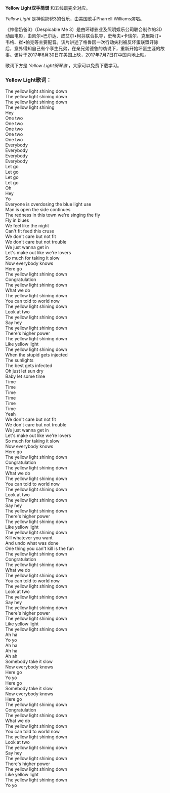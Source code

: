 

**Yellow Light双手简谱** 和五线谱完全对应。

_Yellow Light_ 是神偷奶爸3的音乐，由美国歌手Pharrell Williams演唱。

《神偷奶爸3》（Despicable Me
3）是由环球影业及照明娱乐公司联合制作的3D动画电影，由凯尔•巴尔达、皮艾尔•柯芬联合执导，史蒂夫•卡瑞尔、克里斯汀•韦格、崔•帕克等主要配音。该片讲述了格鲁因一次行动失利被反坏蛋联盟开除后，意外得知自己有个孪生兄弟，在亲兄弟德鲁的劝说下，重新开始坏蛋生涯的故事。该片于2017年6月30日在美国上映，2017年7月7日在中国内地上映。

歌词下方是 _Yellow Light钢琴谱_ ，大家可以免费下载学习。

### Yellow Light歌词：

The yellow light shining down  
The yellow light shining down  
The yellow light shining down  
The yellow light shining  
Hey  
One two  
One two  
One two  
One two  
One two  
Everybody  
Everybody  
Everybody  
Everybody  
Let go  
Let go  
Let go  
Let go  
Oh  
Hey  
Yo  
Everyone is overdosing the blue light use  
Man is open the side continues  
The redness in this town we're singing the fly  
Fly in blues  
We feel like the night  
Can't fit feed this cruse  
We don't care but not fit  
We don't care but not trouble  
We just wanna get in  
Let's make out like we're lovers  
So much for taking it slow  
Now everybody knows  
Here go  
The yellow light shining down  
Congratulation  
The yellow light shining down  
What we do  
The yellow light shining down  
You can told to world now  
The yellow light shining down  
Look at two  
The yellow light shining down  
Say hey  
The yellow light shining down  
There's higher power  
The yellow light shining down  
Like yellow light  
The yellow light shining down  
When the stupid gets injected  
The sunlights  
The best gets infected  
Oh just let sun dry  
Baby let some time  
Time  
Time  
Time  
Time  
Time  
Time  
Yeah  
We don't care but not fit  
We don't care but not trouble  
We just wanna get in  
Let's make out like we're lovers  
So much for taking it slow  
Now everybody knows  
Here go  
The yellow light shining down  
Congratulation  
The yellow light shining down  
What we do  
The yellow light shining down  
You can told to world now  
The yellow light shining down  
Look at two  
The yellow light shining down  
Say hey  
The yellow light shining down  
There's higher power  
The yellow light shining down  
Like yellow light  
The yellow light shining down  
Kill whatever you want  
And undo what was done  
One thing you can't kill is the fun  
The yellow light shining down  
Congratulation  
The yellow light shining down  
What we do  
The yellow light shining down  
You can told to world now  
The yellow light shining down  
Look at two  
The yellow light shining down  
Say hey  
The yellow light shining down  
There's higher power  
The yellow light shining down  
Like yellow light  
The yellow light shining down  
Ah ha  
Yo yo  
Ah ha  
Ah ha  
Ah ah  
Somebody take it slow  
Now everybody knows  
Here go  
Yo yo  
Here go  
Somebody take it slow  
Now everybody knows  
Here go  
The yellow light shining down  
Congratulation  
The yellow light shining down  
What we do  
The yellow light shining down  
You can told to world now  
The yellow light shining down  
Look at two  
The yellow light shining down  
Say hey  
The yellow light shining down  
There's higher power  
The yellow light shining down  
Like yellow light  
The yellow light shining down  
Yo yo

